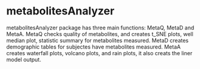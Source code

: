 # metabolitesAnalyzer

metabolitesAnalyzer package has three main functions: MetaQ, MetaD and MetaA. 
    MetaQ checks quality of metabolites, and creates t_SNE plots, well median plot,
    statistic summary for metabolites measured. 
    MetaD creates demographic tables for subjectes have metabolites measured.
    MetaA creates waterfall plots, volcano plots, and rain plots, it also creats
    the liner model output.
